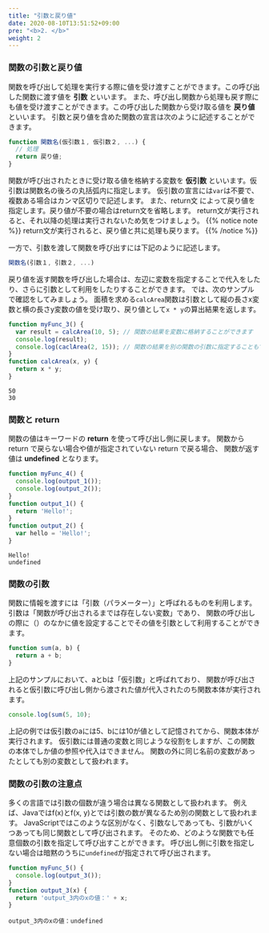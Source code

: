 ```yaml
---
title: "引数と戻り値"
date: 2020-08-10T13:51:52+09:00
pre: "<b>2. </b>"
weight: 2
---
```


### 関数の引数と戻り値
関数を呼び出して処理を実行する際に値を受け渡すことができます。この呼び出した関数に渡す値を **引数** といいます。
また、呼び出し関数から処理も戻す際にも値を受け渡すことができます。この呼び出した関数から受け取る値を **戻り値** といいます。
引数と戻り値を含めた関数の宣言は次のように記述することができます。
```js
function 関数名(仮引数１, 仮引数２, ...) {
  // 処理
  return 戻り値;
}
```
関数が呼び出されたときに受け取る値を格納する変数を **仮引数** といいます。仮引数は関数名の後ろの丸括弧内に指定します。
仮引数の宣言には`var`は不要で、複数ある場合はカンマ区切りで記述します。
また、return文 によって戻り値を指定します。戻り値が不要の場合はreturn文を省略します。
return文が実行されると、それ以降の処理は実行されないため気をつけましょう。
{{% notice note %}}
return文が実行されると、戻り値と共に処理も戻ります。
{{% /notice %}}

一方で、引数を渡して関数を呼び出すには下記のように記述します。
```js
関数名(引数１, 引数２, ...)
```
戻り値を返す関数を呼び出した場合は、左辺に変数を指定することで代入をしたり、さらに引数として利用をしたりすることができます。
では、次のサンプルで確認をしてみましょう。
面積を求める`calcArea`関数は引数として縦の長さx変数と横の長さy変数の値を受け取り、戻り値として`x * y`の算出結果を返します。
```js
function myFunc_3() {
  var result = calcArea(10, 5); // 関数の結果を変数に格納することができます
  console.log(result);
  console.log(caclArea(2, 15)); // 関数の結果を別の関数の引数に指定することもできます
}
function calcArea(x, y) {
  return x * y;
}
```
```
50
30
```

### 関数と return
関数の値はキーワードの **return** を使って呼び出し側に戻します。
関数から return で戻らない場合や値が指定されていない return で戻る場合、
関数が返す値は **undefined** となります。
```js
function myFunc_4() {
  console.log(output_1());
  console.log(output_2());
}
function output_1() {
  return 'Hello!';
}
function output_2() {
  var hello = 'Hello!';
}
```
```
Hello!
undefined
```

### 関数の引数
関数に情報を渡すには「引数（パラメーター）」と呼ばれるものを利用します。
引数は「関数が呼び出されるまでは存在しない変数」であり、
関数の呼び出しの際に（）のなかに値を設定することでその値を引数として利用することができます。
```js
function sum(a, b) {
  return a + b;
}
```
上記のサンプルにおいて、aとbは「仮引数」と呼ばれており、
関数が呼び出されると仮引数に呼び出し側から渡された値が代入されたのち関数本体が実行されます。
```js
console.log(sum(5, 10);
```

上記の例では仮引数のaには5、bには10が値として記憶されてから、関数本体が実行されます。
仮引数には普通の変数と同じような役割をしますが、この関数の本体でしか値の参照や代入はできません。
関数の外に同じ名前の変数があったとしても別の変数として扱われます。

### 関数の引数の注意点
多くの言語では引数の個数が違う場合は異なる関数として扱われます。
例えば、Javaではf(x)とf(x, y)とでは引数の数が異なるため別の関数として扱われます。
JavaScriptではこのような区別がなく、引数なしであっても、引数がいくつあっても同じ関数として呼び出されます。
そのため、どのような関数でも任意個数の引数を指定して呼び出すことができます。
呼び出し側に引数を指定しない場合は暗黙のうちに`undefined`が指定されて呼び出されます。
```js
function myFunc_5() {
  console.log(output_3());
}
function output_3(x) {
  return 'output_3内のxの値：' + x;
}
```
```
output_3内のxの値：undefined
```
